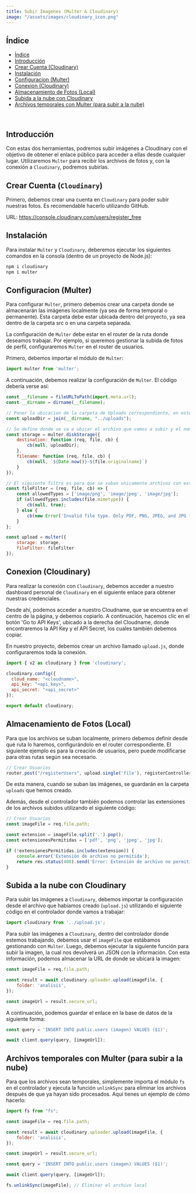 ```yaml
---
title: Subir Imagenes (Multer & Cloudinary)
image: "/assets/images/cloudinary_icon.png"
---
```


## Índice

- [Índice](#índice)
- [Introducción](#introducción)
- [Crear Cuenta (Cloudinary)](#creacion-cuenta)
- [Instalación](#instalación)
- [Configuracion (Multer)](#config-multer)
- [Conexion (Cloudinary)](#conexion)
- [Almacenamiento de Fotos (Local)](#almacenamiento-local)
- [Subida a la nube con Cloudinary](#subir-cloudinary)
- [Archivos temporales con Multer (para subir a la nube)](#temporal-multer)

<br>

## Introducción

Con estas dos herramientas, podremos subir imágenes a Cloudinary con el objetivo de obtener el enlace público para acceder a ellas desde cualquier lugar. Utilizaremos `Multer` para recibir los archivos de fotos y, con la conexión a `Cloudinary`, podremos subirlas.

## Crear Cuenta (`Cloudinary`)

Primero, debemos crear una cuenta en `Cloudinary` para poder subir nuestras fotos. Es recomendable hacerlo utilizando GitHub.

URL: https://console.cloudinary.com/users/register_free

## Instalación

Para instalar `Multer` y `Cloudinary`, deberemos ejecutar los siguientes comandos en la consola (dentro de un proyecto de Node.js):

```bash
npm i cloudinary
npm i multer
```

## Configuracion (Multer)

Para configurar `Multer`, primero debemos crear una carpeta donde se almacenarán las imágenes localmente (ya sea de forma temporal o permanente). Esta carpeta debe estar ubicada dentro del proyecto, ya sea dentro de la carpeta src o en una carpeta separada.

La configuración de `Multer` debe estar en el router de la ruta donde deseamos trabajar. Por ejemplo, si queremos gestionar la subida de fotos de perfil, configuraremos `Multer` en el router de usuarios.

Primero, debemos importar el módulo de `Multer`:

```js
import multer from 'multer';
```

A continuación, debemos realizar la configuración de `Multer`. El código debería verse así:

```js
const __filename = fileURLToPath(import.meta.url);
const __dirname = dirname(__filename);

// Poner la ubicacion de la carpeta de Uploads correspondiente, en este caso se ubica dentro del SRC
const uploadDir = join(__dirname, "../uploads");

// Se define donde se va a ubicar el archivo que vamos a subir y el nombre, este se puede modificar, en este caso el nombre que se le va a asignar es la fecha de subida sumado del nombre del archivo original
const storage = multer.diskStorage({
    destination: function (req, file, cb) {
        cb(null, uploadDir);
    },
    filename: function (req, file, cb) {
        cb(null, `${Date.now()}-${file.originalname}`)
    }
});

// El siguiente filtro es para que se suban unicamente archivos con extensiones especificas. En este caso serian JPEG, PNG y JPG
const fileFilter = (req, file, cb) => {
    const allowedTypes = ['image/png', 'image/jpeg', 'image/jpg'];
    if (allowedTypes.includes(file.mimetype)) {
        cb(null, true);
    } else {
        cb(new Error('Invalid file type. Only PDF, PNG, JPEG, and JPG files are allowed.'), false);
    }
};

const upload = multer({
    storage: storage,
    fileFilter: fileFilter
});
```

## Conexion (Cloudinary)

Para realizar la conexión con `Cloudinary`, debemos acceder a nuestro dashboard personal de `Cloudinary` en el siguiente enlace para obtener nuestras credenciales.

Desde ahí, podemos acceder a nuestro Cloudname, que se encuentra en el centro de la página, y debemos copiarlo. A continuación, hacemos clic en el botón 'Go to API Keys', ubicado a la derecha del Cloudname, donde encontraremos la API Key y el API Secret, los cuales también debemos copiar.

En nuestro proyecto, debemos crear un archivo llamado `upload.js`, donde configuraremos toda la conexión.

```js
import { v2 as cloudinary } from 'cloudinary';

cloudinary.config({
  cloud_name: "<cloudname>",
  api_key: "<api_key>",
  api_secret: "<api_secret>"
});

export default cloudinary;
```

## Almacenamiento de Fotos (Local)

Para que los archivos se suban localmente, primero debemos definir desde qué ruta lo haremos, configurándolo en el router correspondiente. El siguiente ejemplo es para la creación de usuarios, pero puede modificarse para otras rutas según sea necesario.

```js
// Crear Usuarios
router.post("/registerUsers", upload.single('file'), registerController.registerUsers);
```

De esta manera, cuando se suban las imágenes, se guardarán en la carpeta `uploads` que hemos creado.

Además, desde el controlador también podemos controlar las extensiones de los archivos subidos utilizando el siguiente código:

```js
// Crear Usuarios
const imageFile = req.file.path;

const extension = imageFile.split('.').pop();
const extensionesPermitidas = ['pdf', 'png', 'jpeg', 'jpg'];

if (!extensionesPermitidas.includes(extension)) {
    console.error('Extensión de archivo no permitida');
    return res.status(400).send('Error: Extensión de archivo no permitida. Extensiones admitidas: PDF, PNG, JPEG, y JPG');
}
```

## Subida a la nube con Cloudinary

Para subir las imágenes a `Cloudinary`, debemos importar la configuración desde el archivo que habíamos creado (`upload.js`) utilizando el siguiente código en el controlador donde vamos a trabajar:

```js
import cloudinary from '../upload.js';
```

Para subir las imágenes a `Cloudinary`, dentro del controlador donde estemos trabajando, debemos usar el `imageFile` que estábamos gestionando con `Multer`. Luego, debemos ejecutar la siguiente función para subir la imagen, la cual nos devolverá un JSON con la información. Con esta información, podemos almacenar la URL de donde se ubicará la imagen:

```js
const imageFile = req.file.path;

const result = await cloudinary.uploader.upload(imageFile, {
    folder: 'analisis',
});

const imageUrl = result.secure_url;
```

A continuación, podemos guardar el enlace en la base de datos de la siguiente forma:

```js
const query = 'INSERT INTO public.users (imagen) VALUES ($1)';

await client.query(query, [imageUrl]);
```

## Archivos temporales con Multer (para subir a la nube)

Para que los archivos sean temporales, simplemente importa el módulo `fs` en el controlador y ejecuta la función `unlinkSync` para eliminar los archivos después de que ya hayan sido procesados. Aquí tienes un ejemplo de cómo hacerlo:

```js
import fs from "fs";

const imageFile = req.file.path;

const result = await cloudinary.uploader.upload(imageFile, {
    folder: 'analisis',
});

const imageUrl = result.secure_url;

const query = 'INSERT INTO public.users (imagen) VALUES ($1)';

await client.query(query, [imageUrl]);

fs.unlinkSync(imageFile); // Eliminar el archivo local
```